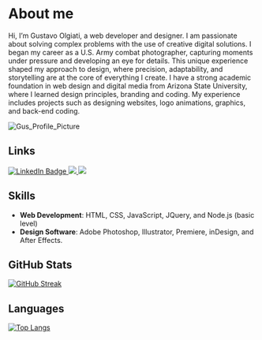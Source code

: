 # About me
Hi, I’m Gustavo Olgiati, a web developer and designer. I am passionate about solving complex problems with the use of creative digital solutions. I began my career as a U.S. Army combat photographer, capturing moments under pressure and developing an eye for details. This unique experience shaped my approach to design, where precision, adaptability, and storytelling are at the core of everything I create. I have a strong academic foundation in web design and digital media from Arizona State University, where I learned design principles, branding and coding. My experience includes projects such as designing websites, logo animations, graphics, and back-end coding.

![Gus_Profile_Picture](https://github.com/user-attachments/assets/c4b6a0df-cbce-4d0b-8d73-e7c860d434de)

## Links
<div id="badges">
  <a href="https://www.linkedin.com/in/gustavoolgiati/">
    <img src="https://img.shields.io/badge/LinkedIn-blue?style=for-the-badge&logo=linkedin&logoColor=white" alt="LinkedIn Badge"/>
  </a>
  <a href="https://www.behance.net/golgiati07aa">
    <img src="https://img.shields.io/badge/Behance-0054F7?style=for-the-badge&logo=behance&logoColor=white alt="Behance Badge"/>
  </a>
  <a href="https://codepen.io/golgiati">
    <img src="https://img.shields.io/badge/Codepen-000000?style=for-the-badge&logo=codepen&logoColor=white alt="CodePen Badge"/>
  </a>  
</div>

## Skills
- **Web Development**: HTML, CSS, JavaScript, JQuery, and Node.js (basic level)
- **Design Software**: Adobe Photoshop, Illustrator, Premiere, inDesign, and After Effects.

## GitHub Stats
[![GitHub Streak](https://github-readme-streak-stats.herokuapp.com?user=golgiati)](https://git.io/streak-stats)

## Languages
[![Top Langs](https://github-readme-stats.vercel.app/api/top-langs/?username=golgiati)](https://github.com/anuraghazra/github-readme-stats)


